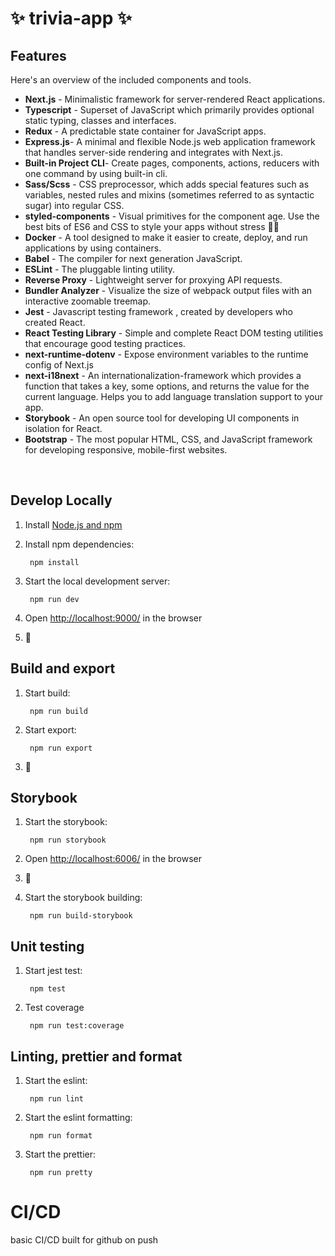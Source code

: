 
#  ✨ trivia-app ✨
## Features
Here's an overview of the included components and tools.

* **Next.js** - Minimalistic framework for server-rendered React applications.
* **Typescript** - Superset of JavaScript which primarily provides optional static typing, classes and interfaces.
* **Redux** - A predictable state container for JavaScript apps.
* **Express.js**- A minimal and flexible Node.js web application framework that handles server-side rendering and integrates with Next.js.
* **Built-in Project CLI**- Create pages, components, actions, reducers with one command by using built-in cli.
* **Sass/Scss** - CSS preprocessor, which adds special features such as variables, nested rules and mixins (sometimes referred to as syntactic sugar) into regular CSS.
* **styled-components** - Visual primitives for the component age. Use the best bits of ES6 and CSS to style your apps without stress 💅🏾
* **Docker** - A tool designed to make it easier to create, deploy, and run applications by using containers.
* **Babel** -  The compiler for next generation JavaScript.
* **ESLint** - The pluggable linting utility.
* **Reverse Proxy** - Lightweight server for proxying API requests.
* **Bundler Analyzer** - Visualize the size of webpack output files with an interactive zoomable treemap.
* **Jest** - Javascript testing framework , created by developers who created React.
* **React Testing Library** - Simple and complete React DOM testing utilities that encourage good testing practices.
* **next-runtime-dotenv** - Expose environment variables to the runtime config of Next.js
* **next-i18next** - An internationalization-framework which provides a function that takes a key, some options, and returns the value for the current language. Helps you to add language translation support to your app.
* **Storybook** - An open source tool for developing UI components in isolation for React.
* **Bootstrap** - The most popular HTML, CSS, and JavaScript framework for developing responsive, mobile-first websites.
<br/>


## Develop Locally

1. Install [Node.js and npm](https://nodejs.org/en/)

2. Install npm dependencies:

        npm install

3. Start the local development server:

        npm run dev

4. Open [http://localhost:9000/](http://localhost:9000/) in the browser

5. 🎉



## Build and export

1. Start build:

        npm run build

2. Start export:

        npm run export

3. 🎉



## Storybook

1. Start the storybook:

        npm run storybook

2. Open [http://localhost:6006/](http://localhost:6006/) in the browser

3. 🎉

4. Start the storybook building:

        npm run build-storybook


## Unit testing

1. Start jest test:

        npm test

2. Test coverage

        npm run test:coverage



## Linting, prettier and format

1. Start the eslint:

        npm run lint

2. Start the eslint formatting:

        npm run format

3. Start the prettier:

        npm run pretty

# CI/CD
basic CI/CD built for github on push


